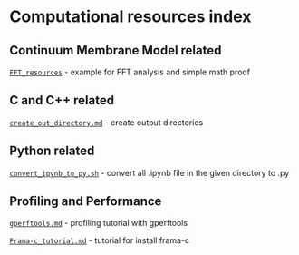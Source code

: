 # Computational resources index

## Continuum Membrane Model related

[`FFT_resources`](https://github.com/yingyue0414/computation_resources/tree/main/FFT_resources) - example for FFT analysis and simple math proof

## C and C++ related

[`create_out_directory.md`](https://github.com/yingyue0414/computation_resources/blob/main/create_out_directory.md) - create output directories

## Python related

[`convert_ipynb_to_py.sh`](https://github.com/yingyue0414/computation_resources/blob/main/convert_ipynb_to_py.sh) - convert all .ipynb file in the given directory to .py

## Profiling and Performance

[`gperftools.md`](https://github.com/yingyue0414/computation_resources/blob/main/gperftools.md) - profiling tutorial with gperftools

[`Frama-c_tutorial.md`](https://github.com/yingyue0414/computation_resources/blob/main/frama-c_tutorial.md) - tutorial for install frama-c



